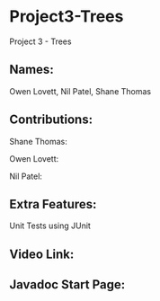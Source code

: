 # Project3-Trees
Project 3 - Trees

Names:
-
Owen Lovett, Nil Patel, Shane Thomas

Contributions:
-
Shane Thomas: 

Owen Lovett: 

Nil Patel: 

Extra Features:
-
Unit Tests using JUnit

Video Link:
- 


Javadoc Start Page:
-
